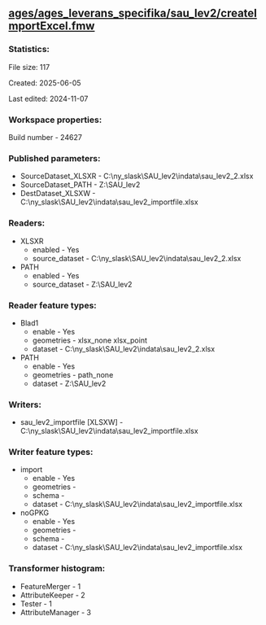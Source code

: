 ﻿## [ages/ages_leverans_specifika/sau_lev2/createImportExcel.fmw](https://github.com/kicki58/kix_working_dir/blob/master/ages/ages_leverans_specifika/sau_lev2/createImportExcel.fmw)

### Statistics:
File size: 117

Created: 2025-06-05

Last edited: 2024-11-07


### Workspace properties:
Build number    - 24627

### Published parameters:
*  SourceDataset_XLSXR    -   C:\ny_slask\SAU_lev2\indata\sau_lev2_2.xlsx
*  SourceDataset_PATH    -   Z:\SAU_lev2
*  DestDataset_XLSXW    -   C:\ny_slask\SAU_lev2\indata\sau_lev2_importfile.xlsx

### Readers:
*  XLSXR
    * enabled    -  Yes
    * source_dataset    -   C:\ny_slask\SAU_lev2\indata\sau_lev2_2.xlsx
*  PATH
    * enabled    -  Yes
    * source_dataset    -   Z:\SAU_lev2

### Reader feature types:
*  Blad1
    * enable - Yes
    * geometries - xlsx_none xlsx_point
    * dataset - C:\ny_slask\SAU_lev2\indata\sau_lev2_2.xlsx
*  PATH
    * enable - Yes
    * geometries - path_none
    * dataset - Z:\SAU_lev2


### Writers:
*  sau_lev2_importfile [XLSXW]    -   C:\ny_slask\SAU_lev2\indata\sau_lev2_importfile.xlsx

### Writer feature types:
*  import
    * enable - Yes
    * geometries - 
    * schema - 
    * dataset - C:\ny_slask\SAU_lev2\indata\sau_lev2_importfile.xlsx
*  noGPKG
    * enable - Yes
    * geometries - 
    * schema - 
    * dataset - C:\ny_slask\SAU_lev2\indata\sau_lev2_importfile.xlsx

### Transformer histogram:
*  FeatureMerger    -   1
*  AttributeKeeper    -   2
*  Tester    -   1
*  AttributeManager    -   3

